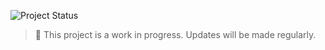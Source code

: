 ![Project Status](https://img.shields.io/badge/status-in%20progress-yellow)

> 🚧 This project is a work in progress. Updates will be made regularly.

